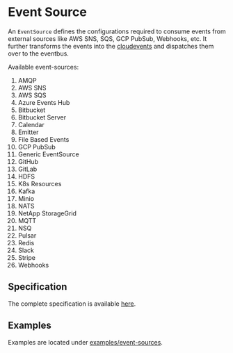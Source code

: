 # Event Source

An `EventSource` defines the configurations required to consume events from external sources like AWS SNS, SQS, GCP PubSub, Webhooks, etc. It further
transforms the events into the [cloudevents](https://github.com/cloudevents/spec) and dispatches them over to the eventbus.

Available event-sources:

1. AMQP
1. AWS SNS
1. AWS SQS
1. Azure Events Hub
1. Bitbucket
1. Bitbucket Server
1. Calendar
1. Emitter
1. File Based Events
1. GCP PubSub
1. Generic EventSource
1. GitHub
1. GitLab
1. HDFS
1. K8s Resources
1. Kafka
1. Minio
1. NATS
1. NetApp StorageGrid
1. MQTT
1. NSQ
1. Pulsar
1. Redis
1. Slack
1. Stripe
1. Webhooks

## Specification

The complete specification is available [here](https://github.com/argoproj/argo-events/blob/master/api/event-source.md).

## Examples

Examples are located under [examples/event-sources](https://github.com/argoproj/argo-events/tree/master/examples/event-sources).
